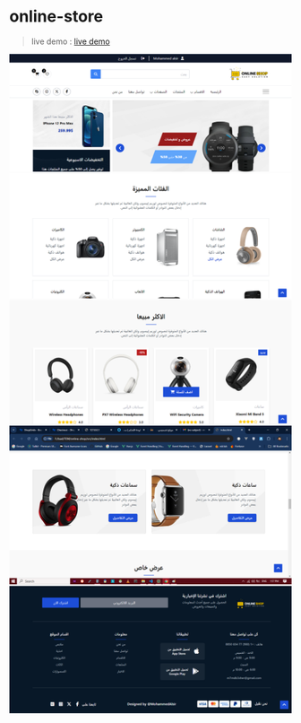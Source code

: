 # online-store


> live demo :  [live demo](https://mohammedalsir.github.io/online-store/)


<!-- https://github.com/MohammedAlsir/online-store/blob/main/img/screen/1.jpg -->
![image](img/screen/1.png)
![image](img/screen/2.png)
![image](img/screen/3.png)
![image](img/screen/4.png)
![image](img/screen/5.png)
